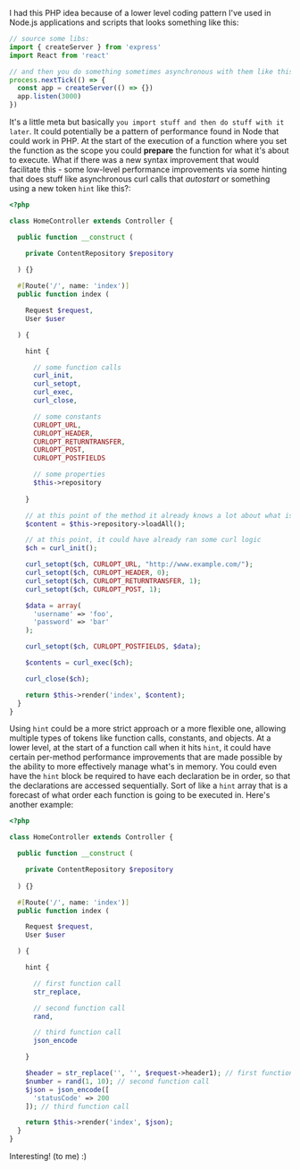 I had this PHP idea because of a lower level coding pattern I've used in Node.js applications and scripts that looks something like this:

```javascript
// source some libs:
import { createServer } from 'express'
import React from 'react'

// and then you do something sometimes asynchronous with them like this:
process.nextTick(() => {
  const app = createServer(() => {})
  app.listen(3000)
})
```
It's a little meta but basically `you import stuff and then do stuff with it later`. It could potentially be a pattern of performance found in Node that could work in PHP. At the start of the execution of a function where you set the function as the scope you could **prepare** the function for what it's about to execute. What if there was a new syntax improvement that would facilitate this - some low-level performance improvements via some hinting that does stuff like asynchronous curl calls that *autostart* or something using a new token `hint` like this?:

```php
<?php

class HomeController extends Controller {

  public function __construct (

    private ContentRepository $repository
  
  ) {}

  #[Route('/', name: 'index')]
  public function index (

    Request $request,
    User $user

  ) {

    hint {

      // some function calls
      curl_init,
      curl_setopt,
      curl_exec,
      curl_close,

      // some constants
      CURLOPT_URL,
      CURLOPT_HEADER,
      CURLOPT_RETURNTRANSFER,
      CURLOPT_POST,
      CURLOPT_POSTFIELDS

      // some properties
      $this->repository
      
    }

    // at this point of the method it already knows a lot about what is *about* to be executed
    $content = $this->repository->loadAll();

    // at this point, it could have already ran some curl logic
    $ch = curl_init();

    curl_setopt($ch, CURLOPT_URL, "http://www.example.com/");
    curl_setopt($ch, CURLOPT_HEADER, 0);
    curl_setopt($ch, CURLOPT_RETURNTRANSFER, 1);
    curl_setopt($ch, CURLOPT_POST, 1);

    $data = array(
      'username' => 'foo',
      'password' => 'bar'
    );

    curl_setopt($ch, CURLOPT_POSTFIELDS, $data);

    $contents = curl_exec($ch);

    curl_close($ch);

    return $this->render('index', $content);
  }
}
```

Using `hint` could be a more strict approach or a more flexible one, allowing multiple types of tokens like function calls, constants, and objects. At a lower level, at the start of a function call when it hits `hint`, it could have certain per-method performance improvements that are made possible by the ability to more effectively manage what's in memory. You could even have the `hint` block be required to have each declaration be in order, so that the declarations are accessed sequentially. Sort of like a `hint` array that is a forecast of what order each function is going to be executed in. Here's another example:

```php
<?php

class HomeController extends Controller {

  public function __construct (

    private ContentRepository $repository
  
  ) {}

  #[Route('/', name: 'index')]
  public function index (

    Request $request,
    User $user

  ) {

    hint {

      // first function call
      str_replace,

      // second function call
      rand,

      // third function call
      json_encode

    }

    $header = str_replace('', '', $request->header1); // first function call
    $number = rand(1, 10); // second function call
    $json = json_encode([
      'statusCode' => 200
    ]); // third function call

    return $this->render('index', $json);
  }
}
```

Interesting! (to me) :)
